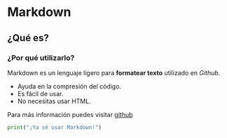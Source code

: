 # Markdown
## ¿Qué es?
### ¿Por qué utilizarlo?


Markdown es un lenguaje ligero para **formatear texto** utilizado en *Github*.

- Ayuda en la compresión del código.
- Es fácil de usar.
- No necesitas usar HTML.

Para más información puedes visitar [github](https://docs.github.com/en/get-started/writing-on-github/getting-started-with-writing-and-formatting-on-github/basic-writing-and-formatting-syntax)

```python
print("¡Ya sé usar Markdown!")
